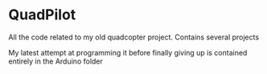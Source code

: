 # QuadPilot
All the code related to my old quadcopter project. Contains several projects

My latest attempt at programming it before finally giving up is contained entirely in the Arduino folder

